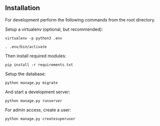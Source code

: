 ## Installation

For development perform the following commands from the root directory.

Setup a virtualenv (optional, but recommended):

    virtualenv -p python3 .env

    . .env/bin/activate

Then install required modules:

    pip install -r requirements.txt

Setup the database:

    python manage.py migrate

And start a development server:

    python manage.py runserver

For admin access, create a user:

    python manage.py createsuperuser

